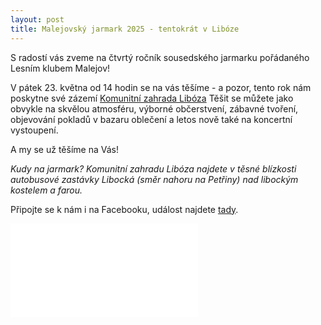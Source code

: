 ```yaml
---
layout: post
title: Malejovský jarmark 2025 - tentokrát v Libóze
---
```


S radostí vás zveme na čtvrtý ročník sousedského jarmarku pořádaného Lesním klubem Malejov!

V pátek 23. května od 14 hodin se na vás těšíme - a pozor, tento rok nám poskytne své zázemí [Komunitní zahrada Libóza](https://www.facebook.com/ZahradaLiboza/) Těšit se můžete jako obvykle na skvělou atmosféru, výborné občerstvení, zábavné tvoření, objevování pokladů v bazaru oblečení a letos nově také na koncertní vystoupení.

A my se už těšíme na Vás!


*Kudy na jarmark? Komunitní zahradu Libóza najdete v těsné blízkosti autobusové zastávky Libocká (směr nahoru na Petřiny) nad libockým kostelem a farou.*

Připojte se k nám i na Facebooku, událost najdete [tady](https://fb.me/e/2ZXPrSom7).

![Malejovský jarmark 2025 je za dveřmi!](/assets/article_images/Jarmark2025_FINAL.pdf)
